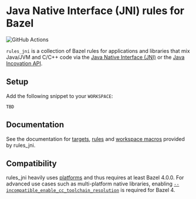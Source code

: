 # Java Native Interface (JNI) rules for Bazel
![GitHub Actions](https://github.com/fmeum/rules_jni/workflows/Build%20all%20targets%20and%20run%20all%20tests/badge.svg)

`rules_jni` is a collection of Bazel rules for applications and libraries that mix Java/JVM and C/C++ code via the [Java Native Interface (JNI)](https://docs.oracle.com/en/java/javase/17/docs/specs/jni/index.html) or the [Java Incovation API](https://docs.oracle.com/en/java/javase/17/docs/specs/jni/invocation.html).

## Setup

Add the following snippet to your `WORKSPACE`:

```starlark
TBD
```

## Documentation

See the documentation for [targets](docs/targets.md), [rules](docs/rules.md)
and [workspace macros](docs/workspace_macros.md) provided by rules_jni.

## Compatibility

rules_jni heavily uses [platforms](https://docs.bazel.build/versions/main/platforms.html) and thus requires at least
Bazel 4.0.0. For advanced use cases such as multi-platform native libraries,
enabling [`--incompatible_enable_cc_toolchain_resolution`](https://github.com/bazelbuild/bazel/issues/7260) is required
for Bazel 4.

